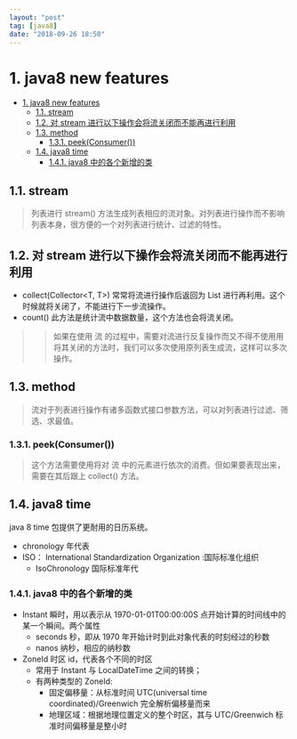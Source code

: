 ```yaml
---
layout: "post"
tag: [java8]
date: "2018-09-26 18:50"
---
```


# 1. java8 new features
<!-- TOC -->

- [1. java8 new features](#1-java8-new-features)
  - [1.1. stream](#11-stream)
  - [1.2. 对 stream 进行以下操作会将流关闭而不能再进行利用](#12-对-stream-进行以下操作会将流关闭而不能再进行利用)
  - [1.3. method](#13-method)
    - [1.3.1. peek(Consumer())](#131-peekconsumer)
  - [1.4. java8 time](#14-java8-time)
    - [1.4.1. java8 中的各个新增的类](#141-java8-中的各个新增的类)

<!-- /TOC -->

## 1.1. stream

> 列表进行 stream() 方法生成列表相应的流对象。对列表进行操作而不影响列表本身，很方便的一个对列表进行统计、过滤的特性。

## 1.2. 对 stream 进行以下操作会将流关闭而不能再进行利用

- collect(Collector<T, T>) 常常将流进行操作后返回为 List<T> 进行再利用。这个时候就将关闭了，不能进行下一步流操作。
- count() 此方法是统计流中数据数量，这个方法也会将流关闭。

>> 如果在使用 流 的过程中，需要对流进行反复操作而又不得不使用用将其关闭的方法时，我们可以多次使用原列表生成流，这样可以多次操作。

## 1.3. method

> 流对于列表进行操作有诸多函数式接口参数方法，可以对列表进行过滤、筛选、求最值。

### 1.3.1. peek(Consumer())

> 这个方法需要使用将对 流 中的元素进行依次的消费。但如果要表现出来，需要在其后跟上 collect() 方法。

## 1.4. java8 time

java 8 time 包提供了更耐用的日历系统。

- chronology 年代表
- ISO： International Standardization Organization :国际标准化组织
    - IsoChronology 国际标准年代

### 1.4.1. java8 中的各个新增的类

- Instant 瞬时，用以表示从 1970-01-01T00:00:00S 点开始计算的时间线中的某一个瞬间。两个属性
    - seconds 秒，即从 1970 年开始计时到此对象代表的时刻经过的秒数
    - nanos 纳秒，相应的纳秒数
- ZoneId 时区 id，代表各个不同的时区
    - 常用于 Instant 与 LocalDateTime 之间的转换；
    - 有两种类型的 ZoneId:
        - 固定偏移量：从标准时间 UTC(universal time coordinated)/Greenwich 完全解析偏移量而来
        - 地理区域：根据地理位置定义的整个时区，其与 UTC/Greenwich 标准时间偏移量是整小时

